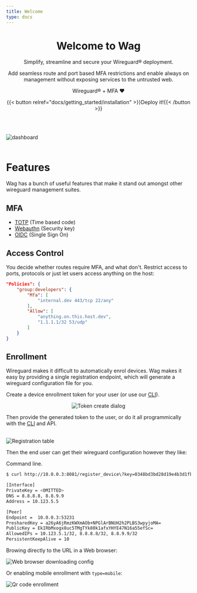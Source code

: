 ```yaml
---
title: Welcome
type: docs
---
```


<link rel="stylesheet" href="/css/custom.css">

<div style="text-align:center">
<h1>Welcome to Wag</h1>
<p>
Simplify, streamline and secure your Wireguard® deployment.
</p>
<p>Add seamless route and port based MFA restrictions and enable always on management without exposing services to the untrusted web.</p>
<p>Wireguard® + MFA ❤️</p>

{{< button relref="docs/getting_started/installation" >}}Deploy it!{{< /button >}}

</div>

<br><br>

<img src="/img/show_ui/dashboard.png" alt="dashboard" class="shadow">
<br><br>

# Features

Wag has a bunch of useful features that make it stand out amongst other wireguard management suites.

## MFA

- [TOTP](https://en.wikipedia.org/wiki/Time-based_one-time_password) (Time based code)
- [Webauthn](https://www.yubico.com/authentication-standards/webauthn/) (Security key)
- [OIDC](/docs/guides/sign_sign_on) (Single Sign On)


## Access Control

You decide whether routes require MFA, and what don't. Restrict access to ports, protocols or just let users access anything on the host:

```json
"Policies": {
    "group:developers": {
        "Mfa": [
            "internal.dev 443/tcp 22/any"
        ],
        "Allow": [
            "anything.on.this.host.dev",
            "1.1.1.1/32 53/udp"
        ]
    }
}
```


## Enrollment

Wireguard makes it difficult to automatically enrol devices. Wag makes it easy by providing a single registration endpoint, which will generate a wireguard configuration file for you. 


Create a device enrollment token for your user (or use our [CLI](/docs/reference/cli)).
<div style="text-align:center">
<img src="/img/show_ui/registration_prompt.png" alt="Token create dialog" class="shadow">
</div>
  
Then provide the generated token to the user, or do it all programmically with the [CLI](/docs/reference/cli) and API.  
  
<br>
<img src="/img/show_ui/token_create_result.png" alt="Registration table" class="shadow">


Then the end user can get their wireguard configuration however they like:

Command line.
```sh
$ curl http://10.0.0.3:8081/register_device\?key=0348bd3bd28d19e4b3d1fbf9564b522b0b3367cdb29432703f945a0d98c27629

[Interface]
PrivateKey = <OMITTED>
DNS = 8.8.8.8, 8.8.9.9
Address = 10.123.5.5

[Peer]
Endpoint =  10.0.0.3:53231
PresharedKey = a26yA6jRmzKWXmAOb+NPGlArBNUH2h2PLBS3wpyjoMA=
PublicKey = EkIRbMxogx8uc5TMgTYk80k1afxYHYE47N16a55efSc=
AllowedIPs = 10.123.5.1/32, 8.8.8.8/32, 8.8.9.9/32
PersistentKeepAlive = 10
```

Browing directly to the URL in a Web browser:   
   
<img src="/img/show_ui/web_browser_download_conf.png" alt="Web browser downloading config" class="shadow">


Or enabling mobile enrollment with `type=mobile`:  
  
<img src="/img/show_ui/qr_code.png" alt="Qr code enrollment" class="shadow">



